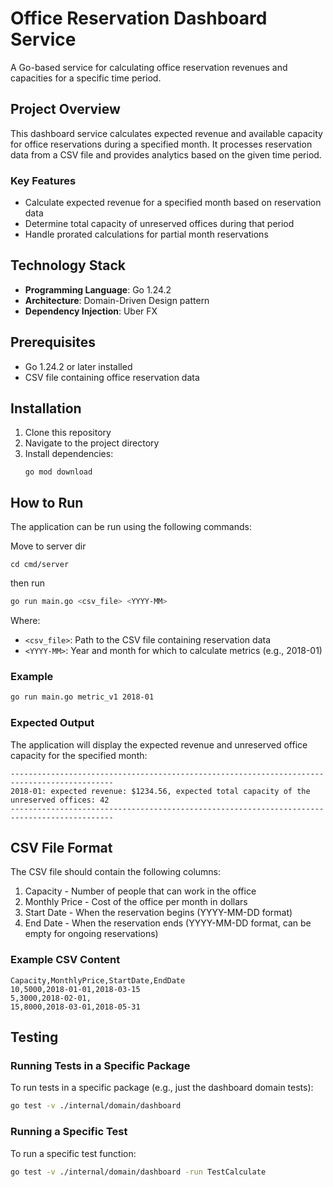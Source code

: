 # Office Reservation Dashboard Service

A Go-based service for calculating office reservation revenues and capacities for a specific time period.

## Project Overview

This dashboard service calculates expected revenue and available capacity for office reservations during a specified month. It processes reservation data from a CSV file and provides analytics based on the given time period.

### Key Features

- Calculate expected revenue for a specified month based on reservation data
- Determine total capacity of unreserved offices during that period
- Handle prorated calculations for partial month reservations

## Technology Stack

- **Programming Language**: Go 1.24.2
- **Architecture**: Domain-Driven Design pattern
- **Dependency Injection**: Uber FX

## Prerequisites

- Go 1.24.2 or later installed
- CSV file containing office reservation data

## Installation

1. Clone this repository
2. Navigate to the project directory
3. Install dependencies:
   ```
   go mod download
   ```

## How to Run

The application can be run using the following commands:

Move to server dir
```
cd cmd/server
```
then run 
```bash
go run main.go <csv_file> <YYYY-MM>
```

Where:
- `<csv_file>`: Path to the CSV file containing reservation data
- `<YYYY-MM>`: Year and month for which to calculate metrics (e.g., 2018-01)

### Example

```bash
go run main.go metric_v1 2018-01
```

### Expected Output

The application will display the expected revenue and unreserved office capacity for the specified month:

```
---------------------------------------------------------------------------------------------
2018-01: expected revenue: $1234.56, expected total capacity of the unreserved offices: 42
---------------------------------------------------------------------------------------------
```

## CSV File Format

The CSV file should contain the following columns:

1. Capacity - Number of people that can work in the office
2. Monthly Price - Cost of the office per month in dollars
3. Start Date - When the reservation begins (YYYY-MM-DD format)
4. End Date - When the reservation ends (YYYY-MM-DD format, can be empty for ongoing reservations)

### Example CSV Content

```csv
Capacity,MonthlyPrice,StartDate,EndDate
10,5000,2018-01-01,2018-03-15
5,3000,2018-02-01,
15,8000,2018-03-01,2018-05-31
```


## Testing

### Running Tests in a Specific Package

To run tests in a specific package (e.g., just the dashboard domain tests):

```bash
go test -v ./internal/domain/dashboard
```

### Running a Specific Test

To run a specific test function:

```bash
go test -v ./internal/domain/dashboard -run TestCalculate
```

